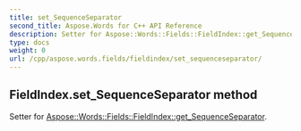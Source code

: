 ```yaml
---
title: set_SequenceSeparator
second_title: Aspose.Words for C++ API Reference
description: Setter for Aspose::Words::Fields::FieldIndex::get_SequenceSeparator. 
type: docs
weight: 0
url: /cpp/aspose.words.fields/fieldindex/set_sequenceseparator/
---
```

## FieldIndex.set_SequenceSeparator method


Setter for [Aspose::Words::Fields::FieldIndex::get_SequenceSeparator](./get_sequenceseparator/).


